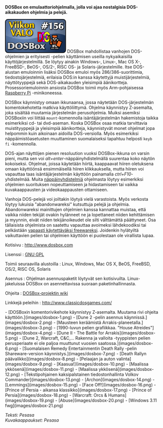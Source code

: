 <!--
Title: 3x52 DOSBox  - Viikon VALO #156
Date: 2013/12/22
Pageimage: valo156-dosbox.png
Tags: Linux,Windows,Mac OS X,FreeBSD,Solaris,BeOS,OS/2,RISC OS,Emulaattori
-->

**DOSBox on emulaattoriohjelmalla, jolla voi ajaa nostalgisia
DOS-aikakauden ohjelmia ja pelejä.**

![](images/valo156-dosbox.png "fig:valo156-dosbox.png") DOSBox mahdollistaa
vanhojen DOS-ohjelmien ja erityisesti -pelien käyttämisen useilla
nykyaikaisilla käyttöjärjestelmillä. Se löytyy ainakin Windows-, Linux-,
Mac OS X-, FreeBSD-, BeOS-, OS/2-, RISC OS- ja Solaris-järjestelmille.
Itse DOS-alustan emuloinnin lisäksi DOSBox emuloi myös
286/386-suorittimia, tiedostojärjestelmiä, erilaisia DOS:in kanssa
käytettyjä muistijärjestelmiä, näyttötyyppejä sekä DOS-aikakauden
yleisimpiä äänikortteja. Prosessoriemuloinnin ansiosta DOSBox toimii
myös Arm-pohjaisessa [Raspberry Pi](http://www.raspberrypi.org/)
-minikoneessa.

DOSBox käynnistyy omaan ikkunaansa, jossa näytetään DOS-järjestelmän
komentokehotetta matkiva käyttöliittymä. Ohjelma käynnistyy Z-asemalta,
joka sisältää muutamia järjestelmän perusohjelmia. Muiksi asemiksi
DOSBoxiin voi liittää `mount`-komennolla isäntäjärjestelmän hakemistoja
taikka esimerkiksi cd- tai dvd-aseman. Koska DOSBox osaa matkia
tarvittavia muistityyppejä ja yleisimpiä äänikortteja, käynnistyvät
monet ohjelmat jopa helpommin kuin aikoinaan aidoilla DOS-versiolla.
Myös esimerkiksi näppäimistöasetusten muuttaminen suomalaiseksi tapahtuu
helposti `keyb fi` -komennolla.

DOS-ajan näyttöjen pienen resoluution vuoksi DOSBox-ikkuna on varsin
pieni, mutta sen voi *alt+enter*-näppäinyhdistelmällä suurentaa koko
näytön kokoiseksi. Ohjelmat, joissa käytetään hiirtä, kaappaavat hiiren
oletuksena omaan käyttöönsä ensimmäisellä hiiren klikkauksella, mutta
hiiren voi vapauttaa taas isäntäjärjestelmän käyttöön painamalla
*ctrl+F10*-yhdistelmää. Muita
[näppäinyhdistelmiä](http://www.dosbox.com/wiki/Special_Keys) ohjelmasta
löytyy esimerkiksi ohjelmien suorituksen nopeuttamiseen ja hidastamiseen
tai vaikka kuvakaappausten ja videokaappausten ottamiseen.

Vanhoja DOS-pelejä voi joiltakin löytyä vielä varastoista. Myös verkosta
löytyy lukuisia "abandonwareksi" kutsuttuja pelejä ja ohjelmia.
Abandonwareksi mainittujen ohjelmien kanssa kannattaa muistaa, että
vaikka niiden tekijät ovakin hylänneet ne ja lopettaneet niiden
kehittämisen ja myynnin, eivät niiden tekijänoikeudet ole silti
välttämättä päättyneet. Osa tällaisista ohjelmista on saatettu vapauttaa
avoimeksi lähdekoodiksi tai pelkästään [vapaasti käytettäväksi
freewareksi](http://en.wikipedia.org/wiki/List_of_commercial_video_games_released_as_freeware).
Joidenkin hylätyiltä vaikuttavien pelien tai ohjelmien käyttöön ei
puolestaan ole virallista lupaa.

Kotisivu
:   <http://www.dosbox.com>

Lisenssi
:   [GNU GPL](GNU_GPL)

Toimii seuraavilla alustoilla
:   Linux, Windows, Mac OS X, BeOS, FreeBSD, OS/2, RISC OS, Solaris

Asennus
:   Ohjelman asennuspaketit löytyvät sen kotisivuilta. Linux-jakeluissa
    DOSBox on asennettavissa suoraan paketinhallinnasta.

Ohjeita
:   [DOSBox-projektin wiki](http://www.dosbox.com/wiki/Main_Page)

Linkkejä peleihin
:   <http://www.classicdosgames.com/>

<div class="psgallery" markdown="1">
-   [DOSBoxin komentorivikehote käynnistyy Z-asemalta. Muutama rivi
    ohjeita käyttöön.](images/dosbox-1.png)
-   [Dune 2 -pelin asennus käynnissä.](images/dosbox-2.png)
-   [Mausteen keräämistä Arrakis-planeetalla.](images/dosbox-3.png)
-   [1990-luvun pelien grafiikkaa. "House
    Atreides"](images/dosbox-4.png)
-   [Dune II - The Battle for Arrakis](images/dosbox-5.png)
-   [Dune 2, Warcraft, C&C,... Rakenna ja valloita -tyyppisten pelien
    perusperiaate ei ole paljoa muuttunut vuosien
    saatossa.](images/dosbox-6.png)
-   [Suomalaisen Remedy Entertainmentin Death Rally -pelin
    Shareware-version käynnistys.](images/dosbox-7.png)
-   [Death Rallyn päävalikko](images/dosbox-8.png)
-   [Pelaajan ja auton valinta](images/dosbox-9.png)
-   [Kaasua!](images/dosbox-10.png)
-   [Maalissa ykkösenä](images/dosbox-11.png)
-   [Maalissa ykkösenä](images/dosbox-12.png)
-   [Tekstipohjainen kaksipalstainen tiedostonhallinta Volkov
    Commander](images/dosbox-13.png)
-   [Archon](images/dosbox-14.png)
-   [Lemmings](images/dosbox-15.png)
-   [Face Off!](images/dosbox-16.png)
-   [Prince of Persia - aikansa klassikko](images/dosbox-17.png)
-   [Prince of Persia](images/dosbox-18.png)
-   [Warcraft: Orcs & Humans](images/dosbox-19.png)
-   [Abuse](images/dosbox-20.png)
-   [Windows 3.11 fwg](images/dosbox-21.png)
</div>

*Teksti: Pesasa* <br />
*Kuvakaappaukset: Pesasa*

